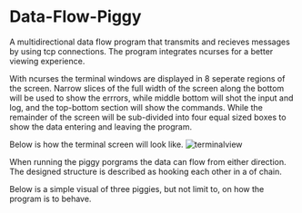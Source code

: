# Data-Flow-Piggy

A multidirectional data flow program that transmits and recieves messages by using tcp connections. The program integrates ncurses for a better viewing experience. 

With ncurses the terminal windows are displayed in 8 seperate regions of the screen. Narrow slices of the full width of the screen along the bottom will be used to show the errrors, while middle bottom will shot the input and log, and the top-bottom section will show the commands. While the remainder of the screen will be sub-divided into four equal sized boxes to show the data entering and leaving the program. 

Below is how the terminal screen will look like.
![terminalview](https://user-images.githubusercontent.com/30418138/31292292-b9e90988-aa87-11e7-8cfd-64db3f11ac09.png)


When running the piggy porgrams the data can flow from either direction. The designed structure is described as hooking each other in a of chain. 

Below is a simple visual of three piggies, but not limit to, on how the program is to behave.


